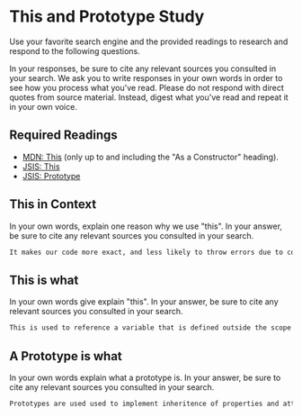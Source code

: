 # This and Prototype Study

Use your favorite search engine and the provided readings to research and
respond to the following questions.

In your responses, be sure to cite any relevant sources you consulted in your
search. We ask you to write responses in your own words in order to see how you
process what you've read. Please do not respond with direct quotes from source
material. Instead, digest what you've read and repeat it in your own voice.

## Required Readings

-   [MDN: This](https://developer.mozilla.org/en-US/docs/Web/JavaScript/Reference/Operators/this)
(only up to and including the "As a Constructor" heading).
-   [JSIS: This](http://javascriptissexy.com/understand-javascripts-this-with-clarity-and-master-it/)
-   [JSIS: Prototype](http://javascriptissexy.com/javascript-prototype-in-plain-detailed-language/)

## This in Context

In your own words, explain one reason why we use "this". In your answer, be
sure to cite any relevant sources you consulted in your search.

```md
It makes our code more exact, and less likely to throw errors due to confusion with other variables that have similar names. (bottom of second paragraph of http://javascriptissexy.com/understand-javascripts-this-with-clarity-and-master-it/)
```

## This is what

In your own words give explain "this".  In your answer, be
sure to cite any relevant sources you consulted in your search.

```md
This is used to reference a variable that is defined outside the scope of a given function. It looks to another object for a value that is not present in the function where it is called. (bottom of third paragraph of http://javascriptissexy.com/understand-javascripts-this-with-clarity-and-master-it/)
```

## A Prototype is what

In your own words explain what a prototype is.  In your answer, be
sure to cite any relevant sources you consulted in your search.

```md
Prototypes are used used to implement inheritence of properties and attributes. Its useful when you plan to use a bunch of objects that need the same functions or need to be able to access the same information. (http://javascriptissexy.com/javascript-prototype-in-plain-detailed-language/)
```
